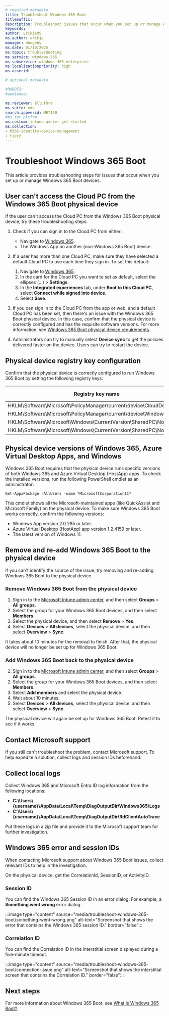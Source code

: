 ```yaml
---
# required metadata
title: Troubleshoot Windows 365 Boot
titleSuffix:
description: Troubleshoot issues that occur when you set up or manage Windows 365 Boot devices.
keywords:
author: ErikjeMS  
ms.author: erikje
manager: dougeby
ms.date: 01/10/2025
ms.topic: troubleshooting
ms.service: windows-365
ms.subservice: windows-365-enterprise
ms.localizationpriority: high
ms.assetid: 

# optional metadata

#ROBOTS:
#audience:

ms.reviewer: elluthra
ms.suite: ems
search.appverid: MET150
#ms.tgt_pltfrm:
ms.custom: intune-azure; get-started
ms.collection:
- M365-identity-device-management
- tier2
---
```


# Troubleshoot Windows 365 Boot

This article provides troubleshooting steps for issues that occur when you set up or manage Windows 365 Boot devices.

## User can't access the Cloud PC from the Windows 365 Boot physical device

If the user can't access the Cloud PC from the Windows 365 Boot physical device, try these troubleshooting steps:

1. Check if you can sign in to the Cloud PC from either:

    - Navigate to [Windows 365](https://windows365.microsoft.com).
    - The Windows App on another (non-Windows 365 Boot) device.

2. If a user has more than one Cloud PC, make sure they have selected a default Cloud PC to use each time they sign in. To set this default:

   1. Navigate to [Windows 365](https://windows365.microsoft.com).
   2. In the card for the Cloud PC you want to set as default, select the ellipses (...) > **Settings**.
   3. In the **Integrated experiences** tab, under **Boot to this Cloud PC**, select **Connect while signed into device**.
   4. Select **Save**.

3. If you can sign in to the Cloud PC from the app or web, and a default Cloud PC has been set, then there's an issue with the Windows 365 Boot physical device. In this case, confirm that the physical device is correctly configured and has the requisite software versions. For more information, see [Windows 365 Boot physical device requirements](/windows-365/enterprise/windows-365-boot-physical-device-requirements).

4. Administrators can try to manually select **Device sync** to get the policies delivered faster on the device. Users can try to restart the device.

## Physical device registry key configuration

Confirm that the physical device is correctly configured to run Windows 365 Boot by setting the following registry keys:

| Registry key name | Registry value name | Registry value |
| --- | --- | --- |
| HKLM\Software\Microsoft\PolicyManager\current\device\CloudDesktop | BootToCloudMode | 1 |
| HKLM\Software\Microsoft\PolicyManager\current\device\WindowsLogon | OverrideShellProgram | 1 |
| HKLM\Software\Microsoft\Windows\CurrentVersion\SharedPC\NodeValues | 18 | 1 |
| HKLM\Software\Microsoft\Windows\CurrentVersion\SharedPC\NodeValues | 01 | 1 |

## Physical device versions of Windows 365, Azure Virtual Desktop Apps, and Windows

Windows 365 Boot requires that the physical device runs specific versions of both Windows 365 and Azure Virtual Desktop (HostApp) apps. To check the installed versions, run the following PowerShell cmdlet as an administrator:

```azurepowershell
Get-AppxPackage -AllUsers -name *MicrosoftCorporationII*
```

This cmdlet shows all the Microsoft-maintained apps (like QuickAssist and Microsoft Family) on the physical device. To make sure Windows 365 Boot works correctly, confirm the following versions:

- Windows App version 2.0.285 or later.
- Azure Virtual Desktop (HostApp) app version 1.2.4159 or later.
- The latest version of Windows 11.

## Remove and re-add Windows 365 Boot to the physical device

If you can't identify the source of the issue, try removing and re-adding Windows 365 Boot to the physical device.

### Remove Windows 365 Boot from the physical device

1. Sign in to the [Microsoft Intune admin center](https://go.microsoft.com/fwlink/?linkid=2109431), and then select **Groups** > **All groups**.
2. Select the group for your Windows 365 Boot devices, and then select **Members**.
3. Select the physical device, and then select **Remove** > **Yes**.
4. Select **Devices** > **All devices**, select the physical device, and then select **Overview** > **Sync**.

It takes about 10 minutes for the removal to finish. After that, the physical device will no longer be set up for Windows 365 Boot.

### Add Windows 365 Boot back to the physical device

1. Sign in to the [Microsoft Intune admin center](https://go.microsoft.com/fwlink/?linkid=2109431), and then select **Groups** > **All groups**.
2. Select the group for your Windows 365 Boot devices, and then select **Members**.
3. Select **Add members** and select the physical device.
4. Wait about 10 minutes.
5. Select **Devices** > **All devices**, select the physical device, and then select **Overview** > **Sync**.

The physical device will again be set up for Windows 365 Boot. Retest it to see if it works.

## Contact Microsoft support

If you still can't troubleshoot the problem, contact Microsoft support. To help expedite a solution, collect logs and session IDs beforehand.

## Collect local logs

Collect Windows 365 and Microsoft Entra ID log information from the following locations:

- **C:\\Users\\\{username}\\AppData\\Local\\Temp\\DiagOutputDir\\Windows365\\Logs**  
- **C:\\Users\\\{username}\\AppData\\Local\\Temp\\DiagOutputDir\\RdClientAutoTrace**

Put these logs in a zip file and provide it to the Microsoft support team for further investigation.

## Windows 365 error and session IDs

When contacting Microsoft support about Windows 365 Boot issues, collect relevant IDs to help in the investigation.

On the physical device, get the CorrelationId, SessionID, or ActivityID.

### Session ID

You can find the Windows 365 Session ID in an error dialog. For example, a **Something went wrong** error dialog.

:::image type="content" source="media/troubleshoot-windows-365-boot/something-went-wrong.png" alt-text="Screenshot that shows the error that contains the Windows 365 session ID." border="false":::

### Correlation ID

You can find the Correlation ID in the interstitial screen displayed during a five-minute timeout.

:::image type="content" source="media/troubleshoot-windows-365-boot/connection-issue.png" alt-text="Screenshot that shows the interstitial screen that contains the Correlation ID." border="false":::

## Next steps

For more information about Windows 365 Boot, see [What is Windows 365 Boot?](/windows-365/enterprise/windows-365-boot-overview).
